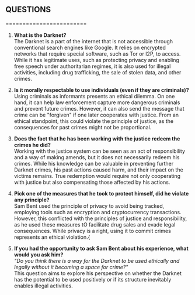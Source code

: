 ## QUESTIONS  
========================
1. **What is the Darknet?**   
    The Darknet is a part of the internet that is not accessible through conventional search engines like Google. It relies
    on encrypted networks that require special software, such as Tor or I2P, to access. While it has legitimate uses, such 
    as protecting privacy and enabling free speech under authoritarian regimes, it is also used for illegal activities,
    including drug trafficking, the sale of stolen data,  and other crimes.
   

2. **Is it morally respectable to use individuals (even if they are criminals)?**   
    Using criminals as informants presents an ethical dilemma. On one hand, it can help law enforcement capture more 
    dangerous criminals and prevent future crimes. However, it can also send the message that crime can be "forgiven"
    if one later cooperates with justice. From an ethical standpoint, this could violate the principle of justice, as
    the consequences for past crimes might not be proportional.
   
    
3. **Does the fact that he has been working with the justice redeem the crimes he did?**  
    Working with the justice system can be seen as an act of responsibility and a way of making amends, but it does not
    necessarily redeem his crimes. While his knowledge can be valuable in preventing further Darknet crimes, his past
    actions caused harm, and their impact on the victims remains. True redemption would require not only cooperating with
    justice but also compensating those affected by his actions.
   
    
4. **Pick one of the measures that he took to protect himself, did he violate any principle?**  
    Sam Bent used the principle of privacy to avoid being tracked, employing tools such as encryption and cryptocurrency 
    transactions. However, this conflicted with the principles of justice and responsibility, as he used these measures tO
    facilitate drug sales and evade legal consequences. While privacy is a right, using it to commit crimes represents an
    ethical violation.{  
    
5. **If you had the opportunity to ask Sam Bent about his experience, what would you ask him?**  
    *"Do you think there is a way for the Darknet to be used ethically and legally without it becoming a space for crime?"*  
    This question aims to explore his perspective on whether the Darknet has the potential to be used positively or if its 
    structure inevitably enables illegal activities.

